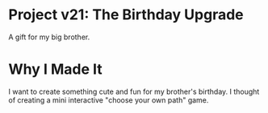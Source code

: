# Project v21: The Birthday Upgrade

A gift for my big brother.

# Why I Made It

I want to create something cute and fun for my brother's birthday. I thought of creating a mini interactive "choose your own path" game. 

